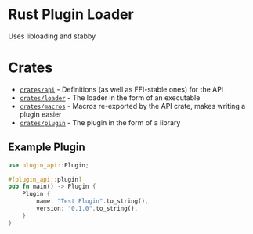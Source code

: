 # Rust Plugin Loader
Uses libloading and stabby

# Crates
- [`crates/api`](./crates/api/) - Definitions (as well as FFI-stable ones) for the API
- [`crates/loader`](./crates/loader/) - The loader in the form of an executable
- [`crates/macros`](./crates/macros/) - Macros re-exported by the API crate, makes writing a plugin easier
- [`crates/plugin`](./crates/plugin/) - The plugin in the form of a library

## Example Plugin
```rust
use plugin_api::Plugin;

#[plugin_api::plugin]
pub fn main() -> Plugin {
    Plugin {
        name: "Test Plugin".to_string(),
        version: "0.1.0".to_string(),
    }
}
```